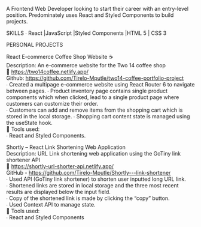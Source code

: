 A Frontend Web Developer looking to start their career with an entry-level position. Predominately uses  React and Styled Components to build projects. 

SKILLS 
∙ React |JavaScript |Styled Components |HTML 5 | CSS 3 

PERSONAL PROJECTS 

React E-commerce Coffee Shop Website ☕ <br>
Description: An e-commerce website for the Two 14 coffee shop <br>
🔗 https://two14coffee.netlify.app/ <br>
Github: https://github.com/Tirelo-Mputle/two14-coffee-portfolio-project <br>
∙ Created a multipage e-commerce website using React Router 6 to navigate between pages. ∙ Product inventory page contains single product components which when clicked, lead to a single  product page where customers can customize their order. <br>
∙ Customers can add and remove items from the shopping cart which is stored in the local storage. ∙ Shopping cart content state is managed using the useState hook.<br> 
🧰 Tools used: <br>
∙ React and Styled Components. <br>

Shortly – React Link Shortening Web Application <br>
Description: URL Link shortening web application using the GoTiny link shortener API<br>
🔗 https://shortly-url-shorter-api.netlify.app/ <br>
GitHub - https://github.com/Tirelo-Mputle/Shortly---link-shortener <br>
∙ Used API (GoTiny link shortener) to shorten user inputted long URL link. <br>
∙ Shortened links are stored in local storage and the three most recent results are displayed below  the input field. <br>
∙ Copy of the shortened link is made by clicking the “copy” button.<br> 
∙ Used Context API to manage state. <br>
🧰 Tools used: <br>
∙ React and Styled Components <br>

